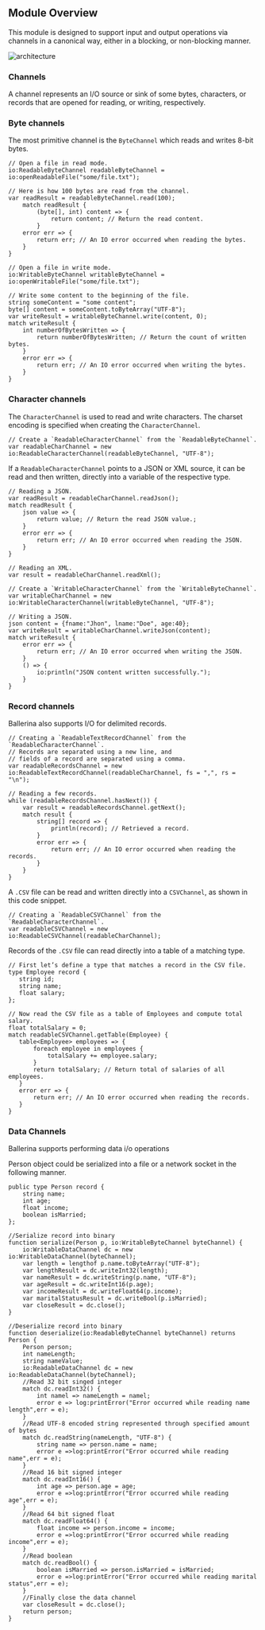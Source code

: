 ## Module Overview

This module is designed to support input and output operations via channels in a canonical way, either in a blocking,
or non-blocking manner.

![architecture](resources/package-architecture.svg)

### Channels
A channel represents an I/O source or sink of some bytes, characters, or records that are opened for reading, or
writing, respectively.
### Byte channels
The most primitive channel is the `ByteChannel` which reads and writes 8-bit bytes.

```ballerina
// Open a file in read mode.
io:ReadableByteChannel readableByteChannel = io:openReadableFile("some/file.txt");

// Here is how 100 bytes are read from the channel.
var readResult = readableByteChannel.read(100);
    match readResult {
        (byte[], int) content => {
            return content; // Return the read content.
        }
    error err => {
        return err; // An IO error occurred when reading the bytes.
    }
}

// Open a file in write mode.
io:WritableByteChannel writableByteChannel = io:openWritableFile("some/file.txt");

// Write some content to the beginning of the file.
string someContent = "some content";
byte[] content = someContent.toByteArray("UTF-8");
var writeResult = writableByteChannel.write(content, 0);
match writeResult {
    int numberOfBytesWritten => {
        return numberOfBytesWritten; // Return the count of written bytes.
    }
    error err => {
        return err; // An IO error occurred when writing the bytes.
    }
}
```
### Character channels
The `CharacterChannel` is used to read and write characters. The charset encoding is specified when creating the
`CharacterChannel`.

 ```ballerina
// Create a `ReadableCharacterChannel` from the `ReadableByteChannel`.
var readableCharChannel = new io:ReadableCharacterChannel(readableByteChannel, "UTF-8");
```

If a `ReadableCharacterChannel` points to a JSON or XML source, it can be read and then written, directly into a variable of
the respective type.

```ballerina
// Reading a JSON.
var readResult = readableCharChannel.readJson();
match readResult {
    json value => {
        return value; // Return the read JSON value.;
    }
    error err => {
        return err; // An IO error occurred when reading the JSON.
    }
}
```
```ballerina
// Reading an XML.
var result = readableCharChannel.readXml();
```

```ballerina
// Create a `WritableCharacterChannel` from the `WritableByteChannel`.
var writableCharChannel = new io:WritableCharacterChannel(writableByteChannel, "UTF-8");
```

```ballerina
// Writing a JSON.
json content = {fname:"Jhon", lname:"Doe", age:40};
var writeResult = writableCharChannel.writeJson(content);
match writeResult {
    error err => {
        return err; // An IO error occurred when writing the JSON.
    }
    () => {
        io:println("JSON content written successfully.");
    }
}
```

### Record channels
Ballerina also supports I/O for delimited records.

```ballerina
// Creating a `ReadableTextRecordChannel` from the `ReadableCharacterChannel`.
// Records are separated using a new line, and
// fields of a record are separated using a comma.
var readableRecordsChannel = new io:ReadableTextRecordChannel(readableCharChannel, fs = ",", rs = "\n");

// Reading a few records.
while (readableRecordsChannel.hasNext()) {
    var result = readableRecordsChannel.getNext();
    match result {
        string[] record => {
            println(record); // Retrieved a record.
        }
        error err => {
            return err; // An IO error occurred when reading the records.
        }
    }
}
```

A `.CSV` file can be read and written directly into a `CSVChannel`, as shown in this code snippet.

```ballerina
// Creating a `ReadableCSVChannel` from the `ReadableCharacterChannel`.
var readableCSVChannel = new io:ReadableCSVChannel(readableCharChannel);
```

Records of the `.CSV` file can read directly into a table of a matching type.

 ```ballerina
// First let’s define a type that matches a record in the CSV file.
type Employee record {
    string id;
    string name;
    float salary;
};

// Now read the CSV file as a table of Employees and compute total salary.
float totalSalary = 0;
match readableCSVChannel.getTable(Employee) {
    table<Employee> employees => {
        foreach employee in employees {
            totalSalary += employee.salary;
        }
        return totalSalary; // Return total of salaries of all employees.
    }
    error err => {
        return err; // An IO error occurred when reading the records.
    }
}
```

### Data Channels
Ballerina supports performing data i/o operations

Person object could be serialized into a file or a network socket in the following manner.

```ballerina
public type Person record {
    string name;
    int age;
    float income;
    boolean isMarried;
};

//Serialize record into binary
function serialize(Person p, io:WritableByteChannel byteChannel) {
    io:WritableDataChannel dc = new io:WritableDataChannel(byteChannel);
    var length = lengthof p.name.toByteArray("UTF-8");
    var lengthResult = dc.writeInt32(length);
    var nameResult = dc.writeString(p.name, "UTF-8");
    var ageResult = dc.writeInt16(p.age);
    var incomeResult = dc.writeFloat64(p.income);
    var maritalStatusResult = dc.writeBool(p.isMarried);
    var closeResult = dc.close();
}

//Deserialize record into binary
function deserialize(io:ReadableByteChannel byteChannel) returns Person {
    Person person;
    int nameLength;
    string nameValue;
    io:ReadableDataChannel dc = new io:ReadableDataChannel(byteChannel);
    //Read 32 bit singed integer
    match dc.readInt32() {
        int namel => nameLength = namel;
        error e => log:printError("Error occurred while reading name length",err = e);
    }
    //Read UTF-8 encoded string represented through specified amount of bytes
    match dc.readString(nameLength, "UTF-8") {
        string name => person.name = name;
        error e =>log:printError("Error occurred while reading name",err = e);
    }
    //Read 16 bit signed integer
    match dc.readInt16() {
        int age => person.age = age;
        error e =>log:printError("Error occurred while reading age",err = e);
    }
    //Read 64 bit signed float
    match dc.readFloat64() {
        float income => person.income = income;
        error e =>log:printError("Error occurred while reading income",err = e);
    }
    //Read boolean
    match dc.readBool() {
        boolean isMarried => person.isMarried = isMarried;
        error e =>log:printError("Error occurred while reading marital status",err = e);
    }
    //Finally close the data channel
    var closeResult = dc.close();
    return person;
}
```

